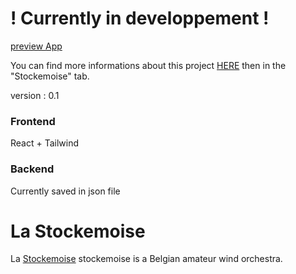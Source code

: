 # ! Currently in developpement !

[preview App](https://jblngithub.github.io/stockemoise/)

You can find more informations about this project [HERE](https://jblngithub.github.io/portfolio/) then in the "Stockemoise" tab.

version : 0.1

### Frontend

React + Tailwind

### Backend

Currently saved in json file

# La Stockemoise

La [Stockemoise](https://stockemoise.be/) stockemoise is a Belgian amateur wind orchestra.
